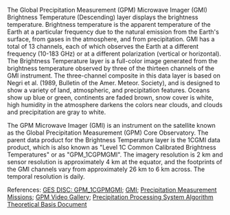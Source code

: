 The Global Precipitation Measurement (GPM) Microwave Imager (GMI) Brightness Temperature (Descending) layer displays the brightness temperature. Brightness temperature is the apparent temperature of the Earth at a particular frequency due to the natural emission from the Earth's surface, from gases in the atmosphere, and from precipitation. GMI has a total of 13 channels, each of which observes the Earth at a different frequency (10-183 GHz) or at a different polarization (vertical or horizontal). The Brightness Temperature layer is a full-color image generated from the brightness temperature observed by three of the thirteen channels of the GMI instrument. The three-channel composite in this data layer is based on Negri et al. (1989, Bulletin of the Amer. Meteor. Society), and is designed to show a variety of land, atmospheric, and precipitation features. Oceans show up blue or green, continents are faded brown, snow cover is white, high humidity in the atmosphere darkens the colors near clouds, and clouds and precipitation are gray to white.

The GPM Microwave Imager (GMI) is an instrument on the satellite known as the Global Precipitation Measurement (GPM) Core Observatory. The parent data product for the Brightness Temperature layer is the 1CGMI data product, which is also known as "Level 1C Common Calibrated Brightness Temperatures" or as "GPM_1CGPMGMI". The imagery resolution is 2 km and sensor resolution is approximately 4 km at the equator, and the footprints of the GMI channels vary from approximately 26 km to 6 km across. The temporal resolution is daily.

References: [GES DISC: GPM_1CGPMGMI](https://disc.gsfc.nasa.gov/datasets/GPM_1CGPMGMI_05/summary); [GMI](http://pmm.nasa.gov/gpm/flight-project/gmi);
[Precipitation Measurement Missions](http://pps.gsfc.nasa.gov); [GPM Video Gallery](http://www.nasa.gov/mission_pages/GPM/videos/index.html); [Precipitation Processing System Algorithm Theoretical Basis Document](http://pps.gsfc.nasa.gov/Documents/L1C_ATBD.pdf)
